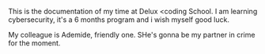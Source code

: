 This is the documentation of my time at Delux <coding School. I am learning
cybersecurity, it's a 6 months program and i wish myself good luck. 

My colleague is Ademide, friendly one. SHe's gonna be my partner in crime
for the moment. 
